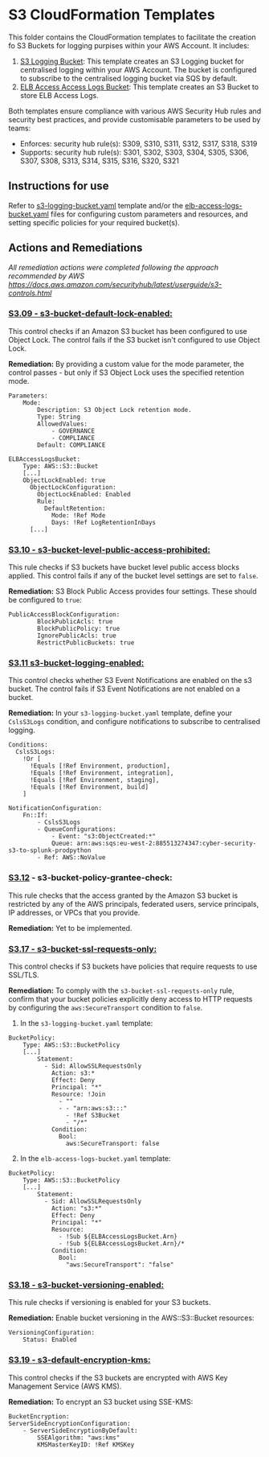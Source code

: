 # S3 CloudFormation Templates

This folder contains the CloudFormation templates  to facilitate the creation fo S3 Buckets for logging purpises within your AWS Account. It includes:

1. [S3 Logging Bucket](s3-logging-bucket.yaml): This template creates an S3 Logging bucket for centralised logging within your AWS Account. The bucket is configured to subscribe to the centralised logging bucket via SQS by default.
2. [ELB Access Access Logs Bucket](elb-access-logs-bucket.yaml): This template creates an S3 Bucket to store ELB Access Logs. 

Both templates ensure compliance with various AWS Security Hub rules and security best practices, and provide customisable parameters to be used by teams:

- Enforces: security hub rule(s): S309, S310, S311, S312, S317, S318, S319
- Supports: security hub rule(s): S301, S302, S303, S304, S305, S306, S307, S308, S313, S314, S315, S316, S320, S321

## Instructions for use

Refer to [s3-logging-bucket.yaml](s3-logging-bucket.yaml) template and/or the [elb-access-logs-bucket.yaml](elb-access-logs-bucket.yaml) files for configuring custom parameters and resources, and setting specific policies for your required bucket(s). 

## Actions and Remediations

_All remediation actions were completed following the approach recommended by AWS https://docs.aws.amazon.com/securityhub/latest/userguide/s3-controls.html_

### **[S3.09 - s3-bucket-default-lock-enabled:](https://docs.aws.amazon.com/config/latest/developerguide/s3-bucket-default-lock-enabled.html)** 

This control checks if an Amazon S3 bucket has been configured to use Object Lock. The control fails if the S3 bucket isn't configured to use Object Lock.

**Remediation:** By providing a custom value for the mode parameter, the control passes - but only if S3 Object Lock uses the specified retention mode.

```
Parameters: 
    Mode: 
        Description: S3 Object Lock retention mode.
        Type: String
        AllowedValues:
            - GOVERNANCE
            - COMPLIANCE
        Default: COMPLIANCE
```
```
ELBAccessLogsBucket:
    Type: AWS::S3::Bucket
    [...]
    ObjectLockEnabled: true
      ObjectLockConfiguration:
        ObjectLockEnabled: Enabled
        Rule:
          DefaultRetention:
            Mode: !Ref Mode
            Days: !Ref LogRetentionInDays
      [...]
```

### **[S3.10 - s3-bucket-level-public-access-prohibited:](https://docs.aws.amazon.com/config/latest/developerguide/s3-bucket-level-public-access-prohibited.html)** 

This rule checks if S3 buckets have bucket level public access blocks applied. This control fails if any of the bucket level settings are set to `false`.

**Remediation:** S3 Block Public Access provides four settings. These should be configured to `true`:
```
PublicAccessBlockConfiguration:
        BlockPublicAcls: true
        BlockPublicPolicy: true
        IgnorePublicAcls: true
        RestrictPublicBuckets: true
```

### **[S3.11 s3-bucket-logging-enabled:](https://docs.aws.amazon.com/config/latest/developerguide/s3-bucket-logging-enabled.html)** 

This control checks whether S3 Event Notifications are enabled on the s3 bucket. The control fails if S3 Event Notifications are not enabled on a bucket.

**Remediation:** In your `s3-logging-bucket.yaml` template, define your `CslsS3Logs` condition, and configure notifications to subscribe to centralised logging.

```
Conditions:
  CslsS3Logs:
    !Or [
      !Equals [!Ref Environment, production],
      !Equals [!Ref Environment, integration],
      !Equals [!Ref Environment, staging],
      !Equals [!Ref Environment, build]
    ]
```

```
NotificationConfiguration:
    Fn::If: 
        - CslsS3Logs
        - QueueConfigurations: 
            - Event: "s3:ObjectCreated:*"
            Queue: arn:aws:sqs:eu-west-2:885513274347:cyber-security-s3-to-splunk-prodpython
        - Ref: AWS::NoValue
```

### **[S3.12](https://docs.aws.amazon.com/config/latest/developerguide/s3-bucket-policy-grantee-check.html) - s3-bucket-policy-grantee-check:** 

This rule checks that the access granted by the Amazon S3 bucket is restricted by any of the AWS principals, federated users, service principals, IP addresses, or VPCs that you provide.

**Remediation:** Yet to be implemented. 

### **[S3.17 - s3-bucket-ssl-requests-only:](https://docs.aws.amazon.com/config/latest/developerguide/s3-bucket-ssl-requests-only.html)** 

This control checks if S3 buckets have policies that require requests to use SSL/TLS.
    
**Remediation:** To comply with the `s3-bucket-ssl-requests-only` rule, confirm that your bucket policies explicitly deny access to HTTP requests by configuring the `aws:SecureTransport` condition to `false`.

1. In the `s3-logging-bucket.yaml` template:
```
BucketPolicy:
    Type: AWS::S3::BucketPolicy
    [...]
        Statement:
          - Sid: AllowSSLRequestsOnly
            Action: s3:*
            Effect: Deny
            Principal: "*"
            Resource: !Join
              - ""
              - - "arn:aws:s3:::"
                - !Ref S3Bucket
                - "/*"
            Condition:
              Bool:
                aws:SecureTransport: false
```

2. In the `elb-access-logs-bucket.yaml` template:

```
BucketPolicy:
    Type: AWS::S3::BucketPolicy
    [...]
        Statement:
          - Sid: AllowSSLRequestsOnly
            Action: "s3:*"
            Effect: Deny 
            Principal: "*"
            Resource:
              - !Sub ${ELBAccessLogsBucket.Arn}
              - !Sub ${ELBAccessLogsBucket.Arn}/*
            Condition: 
              Bool:
                "aws:SecureTransport": "false"
```

### **[S3.18 - s3-bucket-versioning-enabled:](https://docs.aws.amazon.com/config/latest/developerguide/s3-bucket-versioning-enabled.html)** 

This rule checks if versioning is enabled for your S3 buckets. 

**Remediation:** Enable bucket versioning in the AWS::S3::Bucket resources: 

```
VersioningConfiguration:
    Status: Enabled
```

### **[S3.19 - s3-default-encryption-kms:](https://docs.aws.amazon.com/config/latest/developerguide/s3-default-encryption-kms.html)** 

This control checks if the S3 buckets are encrypted with AWS Key Management Service (AWS KMS).

**Remediation:** To encrypt an S3 bucket using SSE-KMS:

```
BucketEncryption:
ServerSideEncryptionConfiguration:
    - ServerSideEncryptionByDefault:
        SSEAlgorithm: "aws:kms"
        KMSMasterKeyID: !Ref KMSKey
```
